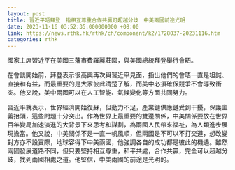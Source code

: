 ```yaml
---
layout: post
title: 習近平晤拜登　指相互尊重合作共贏可超越分歧　中美兩國前途光明
date: 2023-11-16 03:52:35.000000000 +08:00
link: https://news.rthk.hk/rthk/ch/component/k2/1728037-20231116.htm
categories: rthk
---
```


國家主席習近平在美國三藩市費羅麗莊園，與美國總統拜登舉行會晤。

在會談開始前，拜登表示很高興再次與習近平見面，指出他們的會晤一直是坦誠、直接和有益，而最重要的是大家彼此清楚了解，而美中必須確保競爭不會導致衝突。他又說，美中兩國可以在人工智能、氣候變化等方面共同努力。

習近平就表示，世界經濟開始復蘇，但動力不足，產業鏈供應鏈受到干擾，保護主義抬頭，這些問題十分突出。作為世界上最重要的雙邊關係，中美關係要放在世界百年變局加速演進的大背景下來思考和謀劃，為兩國人民帶來福祉，為人類進步展現擔當。他又說，中美關係不是一直一帆風順，但兩國是不可以不打交道，想改變對方亦不設實際，地球容得下中美兩國，他強調各自的成功都是彼此的機遇。雖然兩國發展道路不同，但只要堅持相互尊重，和平共處，合作共贏，完全可以超越分歧，找到兩國相處之道。他堅信，中美兩國的前途是光明的。
